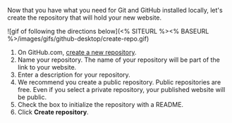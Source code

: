 [//]: # "This is used in both the CLI and Desktop course"

Now that you have what you need for Git and GitHub installed locally, let's create the repository that will hold your new website.

![gif of following the directions below](<% SITEURL %><% BASEURL %>/images/gifs/github-desktop/create-repo.gif)

1. On GitHub.com, [create a new repository](https://github.com/new).
1. Name your repository. The name of your repository will be part of the link to your website.
1. Enter a description for your repository.
1. We recommend you create a public repository. Public repositories are free. Even if you select a private repository, your published website will be public.
1. Check the box to initialize the repository with a README.
1. Click **Create repository**.
